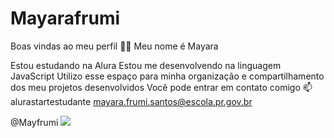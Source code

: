 # Mayarafrumi
Boas vindas ao meu perfil 💙💙
Meu nome é Mayara

Estou estudando na Alura
Estou me desenvolvendo na linguagem JavaScript
Utilizo esse espaço para minha organização e compartilhamento dos meu projetos desenvolvidos
Você pode entrar em contato comigo 📫
alurastartestudante mayara.frumi.santos@escola.pr.gov.br

@Mayfrumi
![](https://i.giphy.com/media/v1.Y2lkPTc5MGI3NjExNmZ5anY1aDZwa3huaDljNHZxOXIyeGxyamFvcWU0MDNqNzI5d3p1NCZlcD12MV9pbnRlcm5hbF9naWZfYnlfaWQmY3Q9Zw/Im6d35ebkCIiGzonjI/giphy.gif)

